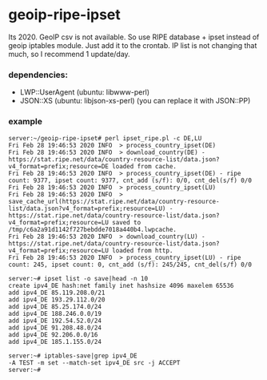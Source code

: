 # geoip-ripe-ipset
Its 2020. GeoIP csv is not available. So use RIPE database + ipset instead of geoip iptables module. Just add it to the crontab. IP list is not changing that much, so I recommend 1 update/day.

### dependencies:
 - LWP::UserAgent (ubuntu: libwww-perl)
 - JSON::XS (ubuntu: libjson-xs-perl) (you can replace it with JSON::PP)
 
 
### example
```
server:~/geoip-ripe-ipset# perl ipset_ripe.pl -c DE,LU
Fri Feb 28 19:46:53 2020 INFO  > process_country_ipset(DE)
Fri Feb 28 19:46:53 2020 INFO  > download_country(DE) - https://stat.ripe.net/data/country-resource-list/data.json?v4_format=prefix;resource=DE loaded from cache.
Fri Feb 28 19:46:53 2020 INFO  > process_country_ipset(DE) - ripe count: 9377, ipset count: 9377, cnt_add (s/f): 0/0, cnt_del(s/f) 0/0
Fri Feb 28 19:46:53 2020 INFO  > process_country_ipset(LU)
Fri Feb 28 19:46:53 2020 INFO  > save_cache_url(https://stat.ripe.net/data/country-resource-list/data.json?v4_format=prefix;resource=LU) - https://stat.ripe.net/data/country-resource-list/data.json?v4_format=prefix;resource=LU saved to /tmp/c6a2a91d1142f727bebdde7018a440b4.lwpcache.
Fri Feb 28 19:46:53 2020 INFO  > download_country(LU) - https://stat.ripe.net/data/country-resource-list/data.json?v4_format=prefix;resource=LU loaded from http.
Fri Feb 28 19:46:53 2020 INFO  > process_country_ipset(LU) - ripe count: 245, ipset count: 0, cnt_add (s/f): 245/245, cnt_del(s/f) 0/0

server:~# ipset list -o save|head -n 10
create ipv4_DE hash:net family inet hashsize 4096 maxelem 65536
add ipv4_DE 85.119.208.0/21
add ipv4_DE 193.29.112.0/20
add ipv4_DE 85.25.174.0/24
add ipv4_DE 188.246.0.0/19
add ipv4_DE 192.54.52.0/24
add ipv4_DE 91.208.48.0/24
add ipv4_DE 92.206.0.0/16
add ipv4_DE 185.1.155.0/24

server:~# iptables-save|grep ipv4_DE
-A TEST -m set --match-set ipv4_DE src -j ACCEPT
server:~# 
```
